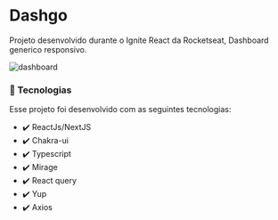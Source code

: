 # Dashgo

Projeto desenvolvido durante o Ignite React da Rocketseat,
Dashboard generico responsivo.


![dashboard](https://user-images.githubusercontent.com/27930968/194199839-2925fb72-6dbd-46cd-ad78-92abf18a65f2.png)


### 🚀 Tecnologias

Esse projeto foi desenvolvido com as seguintes tecnologias:

- ✔️ ReactJs/NextJS
- ✔️ Chakra-ui
- ✔️ Typescript
- ✔️ Mirage
- ✔️ React query
- ✔️ Yup
- ✔️ Axios
